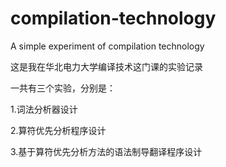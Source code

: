 # compilation-technology
A simple experiment of compilation technology

这是我在华北电力大学编译技术这门课的实验记录

一共有三个实验，分别是：

  1.词法分析器设计

  2.算符优先分析程序设计

  3.基于算符优先分析方法的语法制导翻译程序设计
